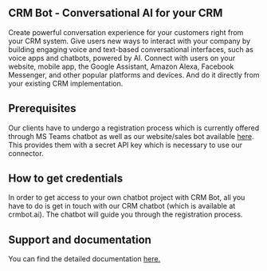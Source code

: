 ## CRM Bot - Conversational AI for your CRM

Create powerful conversation experience for your customers right from your CRM system. Give users new ways to interact with your company by building engaging voice and text-based conversational interfaces, such as voice apps and chatbots, powered by AI. Connect with users on your website, mobile app, the Google Assistant, Amazon Alexa, Facebook Messenger, and other popular platforms and devices. And do it directly from your existing CRM implementation. 

## Prerequisites

Our clients have to undergo a registration process which is currently offered through MS Teams chatbot as well as our website/sales bot available [here](https://crmbot.ai). This provides them with a secret API key which is necessary to use our connector.

## How to get credentials

In order to get access to your own chatbot project with CRM Bot, all you have to do is get in touch with our CRM chatbot (which is available at crmbot.ai). The chatbot will guide you through the registration process.

## Support and documentation

You can find the detailed documentation [here.](https://docs.crmbot.ai/docs/)